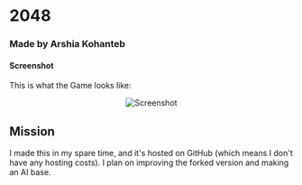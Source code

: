# 2048
### Made by Arshia Kohanteb

#### Screenshot
This is what the Game looks like:
<p align="center">
  <img src="https://cloud.githubusercontent.com/assets/1175750/8614312/280e5dc2-26f1-11e5-9f1f-5891c3ca8b26.png" alt="Screenshot"/>
</p>

## Mission
I made this in my spare time, and it's hosted on GitHub (which means I don't have any hosting costs). I plan on improving the forked version and making an AI base.

